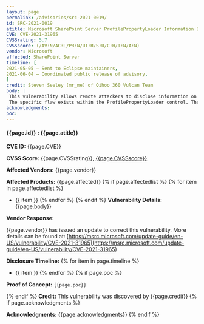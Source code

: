 ```yaml
---
layout: page
permalink: /advisories/src-2021-0019/
id: SRC-2021-0019
atitle: Microsoft SharePoint Server ProfilePropertyLoader Information Disclosure Vulnerability
CVE: CVE-2021-31965
CVSSrating: 5.7
CVSSscore: (/AV:N/AC:L/PR:N/UI:R/S:U/C:H/I:N/A:N)
vendor: Microsoft
affected: SharePoint Server
timeline: [
2021-05-05 – Sent to Eclipse maintainers,
2021-06-04 – Coordinated public release of advisory,
]
credit: Steven Seeley (mr_me) of Qihoo 360 Vulcan Team
body: |
 This vulnerability allows remote attackers to disclose information on affected installations of Microsoft SharePoint Server. Authentication and user interaction is required to exploit this vulnerability.
 The specific flaw exists within the ProfilePropertyLoader control. The issue results from the lack of proper restriction of this control which can access user profile data. An attacker can leverage this vulnerability to disclose personal identifiable information of a target user.
acknowledgments:
poc:
---
```


#### **{{page.id}} : {{page.atitle}}**

**CVE ID:**
{{page.CVE}}

**CVSS Score:**
{{page.CVSSrating}}, [{{page.CVSSscore}}](https://nvd.nist.gov/vuln-metrics/cvss/v3-calculator?vector={{page.CVSSscore}})

**Affected Vendors:**
{{page.vendor}}

**Affected Products:**
{{page.affected}}
{% if page.affectedlist %}
{% for item in page.affectedlist %}
  - {{ item }}
{% endfor %}
{% endif %}
**Vulnerability Details:**
{{page.body}}

**Vendor Response:**

{{page.vendor}} has issued an update to correct this vulnerability. More details can be found at: [https://msrc.microsoft.com/update-guide/en-US/vulnerability/CVE-2021-31965](https://msrc.microsoft.com/update-guide/en-US/vulnerability/CVE-2021-31965)

**Disclosure Timeline:**
{% for item in page.timeline %}
  - {{ item }}
{% endfor %}
{% if page.poc %}

**Proof of Concept:**
```{{page.poc}}```

{% endif %}
**Credit:**
This vulnerability was discovered by {{page.credit}}
{% if page.acknowledgments %}

**Acknowledgments:**
{{page.acknowledgments}}
{% endif %}
